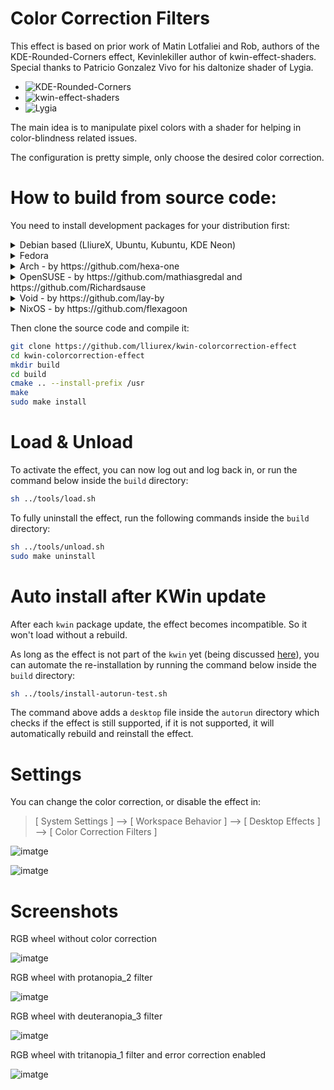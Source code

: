 # Color Correction Filters

This effect is based on prior work of Matin Lotfaliei and Rob, authors of the KDE-Rounded-Corners effect, Kevinlekiller author of kwin-effect-shaders. Special thanks to Patricio Gonzalez Vivo for his daltonize shader of Lygia.

- ![KDE-Rounded-Corners](https://github.com/matinlotfali/KDE-Rounded-Corners)
- ![kwin-effect-shaders](https://github.com/kevinlekiller/kwin-effect-shaders)
- ![Lygia](https://github.com/patriciogonzalezvivo/lygia)

The main idea is to manipulate pixel colors with a shader for helping in color-blindness related issues.

The configuration is pretty simple, only choose the desired color correction.

# How to build from source code:

You need to install development packages for your distribution first:

<details>
<summary>Debian based (LliureX, Ubuntu, Kubuntu, KDE Neon)</summary>
<br>
    
  - Plasma 5 - by [alex47](https://github.com/alex47):
    ```
    sudo apt install git cmake g++ extra-cmake-modules kwin-dev libkf5configwidgets-dev 
    ```
  - Plasma 6
    ```
    sudo apt install git cmake g++ extra-cmake-modules kwin-dev qt6-base-dev-tools kf6-kcmutils-dev
    ```
</details>
<details>
<summary>Fedora</summary>
<br>

 - Plasma 5 (Fedora 39)
   ```bash
   sudo dnf install git cmake gcc-c++ extra-cmake-modules kwin-devel kf5-kconfigwidgets-devel libepoxy-devel
   ```
 - Plasma 6 (Fedora 40 and later)
   ```bash
   sudo dnf install git cmake gcc-c++ extra-cmake-modules kwin-devel kf6-kconfigwidgets-devel libepoxy-devel kf6-kcmutils-devel qt6-qtbase-private-devel wayland-devel
   ```
</details>
<details>
<summary>Arch - by https://github.com/hexa-one</summary>

  ```
  sudo pacman -S git cmake extra-cmake-modules base-devel
  yay -S qt5-tools
  ```
  or AUR package by [xiota](https://aur.archlinux.org/account/xiota)  
  ```
  sudo pamac build kwin-effect-rounded-corners-git
  ```
</details>
<details>
<summary>OpenSUSE - by https://github.com/mathiasgredal and https://github.com/Richardsause</summary>

  ```
  sudo zypper install git cmake gcc-c++ extra-cmake-modules libqt5-qttools-devel kconfigwidgets-devel kwindowsystem-devel kguiaddons-devel ki18n-devel knotifications-devel kwin5-devel libQt5Gui-devel libQt5OpenGL-devel libepoxy-devel libqt5-qtnetworkauth-devel
  ```
</details>
<details>
<summary>Void - by https://github.com/lay-by</summary>

  ```
  xbps-install git cmake make qt5-tools-devel extra-cmake-modules gettext-devel kwin-devel
  ```
</details>
<details>
<summary>NixOS - by https://github.com/flexagoon</summary>

   ```
   nix-env -iA nixos.kde-rounded-corners
   ```
</details>

Then clone the source code and compile it:
```bash
git clone https://github.com/lliurex/kwin-colorcorrection-effect
cd kwin-colorcorrection-effect
mkdir build
cd build
cmake .. --install-prefix /usr
make
sudo make install
```

# Load & Unload

To activate the effect, you can now log out and log back in, or run the command below inside the `build` directory:
```bash
sh ../tools/load.sh
```

To fully uninstall the effect, run the following commands inside the `build` directory:

```bash
sh ../tools/unload.sh
sudo make uninstall
```

# Auto install after KWin update

After each `kwin` package update, the effect becomes incompatible. So it won't load without a rebuild.

As long as the effect is not part of the `kwin` yet (being discussed 
[here](https://invent.kde.org/plasma/kwin/-/issues/198)), you can automate the re-installation by running the command
below inside the `build` directory:

```bash
sh ../tools/install-autorun-test.sh
```

The command above adds a `desktop` file inside the `autorun` directory which checks if the effect is still supported,
if it is not supported, it will automatically rebuild and reinstall the effect.

# Settings

You can change the color correction, or disable the effect in:

> [ System Settings ] --> [ Workspace Behavior ] --> [ Desktop Effects ] --> [ Color Correction Filters ]

![imatge](https://github.com/juanma1980/kwin-colorcorrection-effect/assets/15210634/3f094254-4f3f-4e68-a016-b1afe9a90bf3)


![imatge](https://github.com/juanma1980/kwin-colorcorrection-effect/assets/15210634/b051227b-7483-4992-948e-5455c51c7d28)


# Screenshots

RGB wheel without color correction

![imatge](https://github.com/juanma1980/kwin-colorcorrection-effect/assets/15210634/cee383be-199f-4c9f-9aaa-a2ab91065a01)


RGB wheel with protanopia_2 filter

![imatge](https://github.com/juanma1980/kwin-colorcorrection-effect/assets/15210634/eb8a5e0b-e33b-44fa-be4b-bfaf7783035b)


RGB wheel with deuteranopia_3 filter

![imatge](https://github.com/juanma1980/kwin-colorcorrection-effect/assets/15210634/a4510c3c-1c55-423c-b2a3-84d75e42c229)


RGB wheel with tritanopia_1 filter and error correction enabled

![imatge](https://github.com/juanma1980/kwin-colorcorrection-effect/assets/15210634/c4275011-6d06-46e4-ab00-a960ead03baf)



